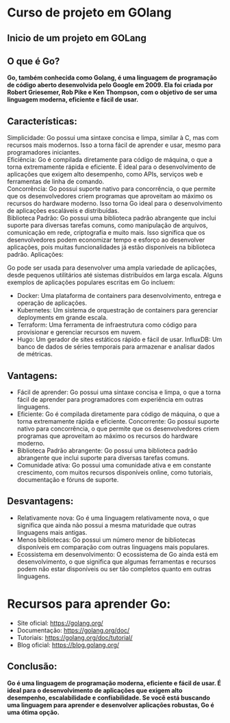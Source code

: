 # Curso de projeto em GOlang

## Inicio de um projeto em GOLang


## O que é Go?

**Go, também conhecida como Golang, é uma linguagem de programação de código aberto desenvolvida pelo Google em 2009. Ela foi criada por Robert Griesemer, Rob Pike e Ken Thompson, com o objetivo de ser uma linguagem moderna, eficiente e fácil de usar.**

## Características:

Simplicidade: Go possui uma sintaxe concisa e limpa, similar à C, mas com recursos mais modernos. Isso a torna fácil de aprender e usar, mesmo para programadores iniciantes.<br>
Eficiência: Go é compilada diretamente para código de máquina, o que a torna extremamente rápida e eficiente. É ideal para o desenvolvimento de aplicações que exigem alto desempenho, como APIs, serviços web e ferramentas de linha de comando.<br>
Concorrência: Go possui suporte nativo para concorrência, o que permite que os desenvolvedores criem programas que aproveitam ao máximo os recursos do hardware moderno. Isso torna Go ideal para o desenvolvimento de aplicações escaláveis e distribuídas.<br>
Biblioteca Padrão: Go possui uma biblioteca padrão abrangente que inclui suporte para diversas tarefas comuns, como manipulação de arquivos, comunicação em rede, criptografia e muito mais. Isso significa que os desenvolvedores podem economizar tempo e esforço ao desenvolver aplicações, pois muitas funcionalidades já estão disponíveis na biblioteca padrão.
Aplicações:<br>

Go pode ser usada para desenvolver uma ampla variedade de aplicações, desde pequenos utilitários até sistemas distribuídos em larga escala. Alguns exemplos de aplicações populares escritas em Go incluem:<br>

* Docker: Uma plataforma de containers para desenvolvimento, entrega e operação de aplicações.<br>
* Kubernetes: Um sistema de orquestração de containers para gerenciar deployments em grande escala.<br>
* Terraform: Uma ferramenta de infraestrutura como código para provisionar e gerenciar recursos em nuvem.<br>
* Hugo: Um gerador de sites estáticos rápido e fácil de usar.
InfluxDB: Um banco de dados de séries temporais para armazenar e analisar dados de métricas.<br>

## Vantagens:

* Fácil de aprender: Go possui uma sintaxe concisa e limpa, o que a torna fácil de aprender para programadores com experiência em outras linguagens.<br>
* Eficiente: Go é compilada diretamente para código de máquina, o que a torna extremamente rápida e eficiente.
Concorrente: Go possui suporte nativo para concorrência, o que permite que os desenvolvedores criem programas que aproveitam ao máximo os recursos do hardware moderno.<br>
* Biblioteca Padrão abrangente: Go possui uma biblioteca padrão abrangente que inclui suporte para diversas tarefas comuns.<br>
* Comunidade ativa: Go possui uma comunidade ativa e em constante crescimento, com muitos recursos disponíveis online, como tutoriais, documentação e fóruns de suporte.

## Desvantagens:

* Relativamente nova: Go é uma linguagem relativamente nova, o que significa que ainda não possui a mesma maturidade que outras linguagens mais antigas.<br>
* Menos bibliotecas: Go possui um número menor de bibliotecas disponíveis em comparação com outras linguagens mais populares.<br>
* Ecossistema em desenvolvimento: O ecossistema de Go ainda está em desenvolvimento, o que significa que algumas ferramentas e recursos podem não estar disponíveis ou ser tão completos quanto em outras linguagens.<br>

# Recursos para aprender Go:

* Site oficial: https://golang.org/
* Documentação: https://golang.org/doc/
* Tutoriais: https://golang.org/doc/tutorial/
* Blog oficial: https://blog.golang.org/

## Conclusão:

**Go é uma linguagem de programação moderna, eficiente e fácil de usar. É ideal para o desenvolvimento de aplicações que exigem alto desempenho, escalabilidade e confiabilidade. Se você está buscando uma linguagem para aprender e desenvolver aplicações robustas, Go é uma ótima opção.**